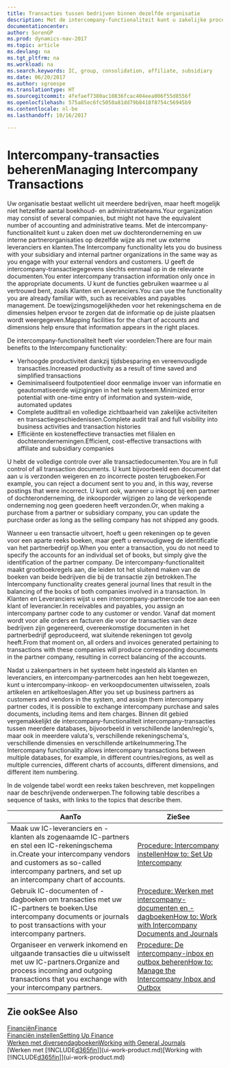 ```yaml
---
title: Transacties tussen bedrijven binnen dezelfde organisatie
description: Met de intercompany-functionaliteit kunt u zakelijke processen en transacties tussen bedrijven binnen dezelfde organisatie vereenvoudigen.
documentationcenter: 
author: SorenGP
ms.prod: dynamics-nav-2017
ms.topic: article
ms.devlang: na
ms.tgt_pltfrm: na
ms.workload: na
ms.search.keywords: IC, group, consolidation, affiliate, subsidiary
ms.date: 06/20/2017
ms.author: sgroespe
ms.translationtype: HT
ms.sourcegitcommit: 4fefaef7380ac10836fcac404eea006f55d8556f
ms.openlocfilehash: 575a85ec6fc5050a81dd79b8418f8754c56945b9
ms.contentlocale: nl-be
ms.lasthandoff: 10/16/2017

---
```

# <a name="managing-intercompany-transactions"></a><span data-ttu-id="0783a-103">Intercompany-transacties beheren</span><span class="sxs-lookup"><span data-stu-id="0783a-103">Managing Intercompany Transactions</span></span>
<span data-ttu-id="0783a-104">Uw organisatie bestaat wellicht uit meerdere bedrijven, maar heeft mogelijk niet hetzelfde aantal boekhoud- en administratieteams.</span><span class="sxs-lookup"><span data-stu-id="0783a-104">Your organization may consist of several companies, but might not have the equivalent number of accounting and administrative teams.</span></span> <span data-ttu-id="0783a-105">Met de intercompany-functionaliteit kunt u zaken doen met uw dochteronderneming en uw interne partnerorganisaties op dezelfde wijze als met uw externe leveranciers en klanten.</span><span class="sxs-lookup"><span data-stu-id="0783a-105">The Intercompany functionality lets you do business with your subsidiary and internal partner organizations in the same way as you engage with your external vendors and customers.</span></span> <span data-ttu-id="0783a-106">U geeft de intercompany-transactiegegevens slechts eenmaal op in de relevante documenten.</span><span class="sxs-lookup"><span data-stu-id="0783a-106">You enter intercompany transaction information only once in the appropriate documents.</span></span> <span data-ttu-id="0783a-107">U kunt de functies gebruiken waarmee u al vertrouwd bent, zoals Klanten en Leveranciers.</span><span class="sxs-lookup"><span data-stu-id="0783a-107">You can use the functionality you are already familiar with, such as receivables and payables management.</span></span> <span data-ttu-id="0783a-108">De toewijzingsmogelijkheden voor het rekeningschema en de dimensies helpen ervoor te zorgen dat de informatie op de juiste plaatsen wordt weergegeven.</span><span class="sxs-lookup"><span data-stu-id="0783a-108">Mapping facilities for the chart of accounts and dimensions help ensure that information appears in the right places.</span></span>  

<span data-ttu-id="0783a-109">De intercompany-functionaliteit heeft vier voordelen:</span><span class="sxs-lookup"><span data-stu-id="0783a-109">There are four main benefits to the Intercompany functionality:</span></span>  

- <span data-ttu-id="0783a-110">Verhoogde productiviteit dankzij tijdsbesparing en vereenvoudigde transacties.</span><span class="sxs-lookup"><span data-stu-id="0783a-110">Increased productivity as a result of time saved and simplified transactions</span></span>  
- <span data-ttu-id="0783a-111">Geminimaliseerd foutpotentieel door eenmalige invoer van informatie en geautomatiseerde wijzigingen in het hele systeem.</span><span class="sxs-lookup"><span data-stu-id="0783a-111">Minimized error potential with one-time entry of information and system-wide, automated updates</span></span>  
- <span data-ttu-id="0783a-112">Complete audittrail en volledige zichtbaarheid van zakelijke activiteiten en transactiegeschiedenissen.</span><span class="sxs-lookup"><span data-stu-id="0783a-112">Complete audit trail and full visibility into business activities and transaction histories</span></span>  
- <span data-ttu-id="0783a-113">Efficiënte en kosteneffectieve transacties met filialen en dochterondernemingen.</span><span class="sxs-lookup"><span data-stu-id="0783a-113">Efficient, cost-effective transactions with affiliate and subsidiary companies</span></span>  

<span data-ttu-id="0783a-114">U hebt de volledige controle over alle transactiedocumenten.</span><span class="sxs-lookup"><span data-stu-id="0783a-114">You are in full control of all transaction documents.</span></span> <span data-ttu-id="0783a-115">U kunt bijvoorbeeld een document dat aan u is verzonden weigeren en zo incorrecte posten terugboeken.</span><span class="sxs-lookup"><span data-stu-id="0783a-115">For example, you can reject a document sent to you and, in this way, reverse postings that were incorrect.</span></span> <span data-ttu-id="0783a-116">U kunt ook, wanneer u inkoopt bij een partner of dochteronderneming, de inkooporder wijzigen zo lang de verkopende onderneming nog geen goederen heeft verzonden.</span><span class="sxs-lookup"><span data-stu-id="0783a-116">Or, when making a purchase from a partner or subsidiary company, you can update the purchase order as long as the selling company has not shipped any goods.</span></span>  

<span data-ttu-id="0783a-117">Wanneer u een transactie uitvoert, hoeft u geen rekeningen op te geven voor een aparte reeks boeken, maar geeft u eenvoudigweg de identificatie van het partnerbedrijf op.</span><span class="sxs-lookup"><span data-stu-id="0783a-117">When you enter a transaction, you do not need to specify the accounts for an individual set of books, but simply give the identification of the partner company.</span></span> <span data-ttu-id="0783a-118">De intercompany-functionaliteit maakt grootboekregels aan, die leiden tot het sluitend maken van de boeken van beide bedrijven die bij de transactie zijn betrokken.</span><span class="sxs-lookup"><span data-stu-id="0783a-118">The Intercompany functionality creates general journal lines that result in the balancing of the books of both companies involved in a transaction.</span></span> <span data-ttu-id="0783a-119">In Klanten en Leveranciers wijst u een intercompany-partnercode toe aan een klant of leverancier.</span><span class="sxs-lookup"><span data-stu-id="0783a-119">In receivables and payables, you assign an intercompany partner code to any customer or vendor.</span></span> <span data-ttu-id="0783a-120">Vanaf dat moment wordt voor alle orders en facturen die voor de transacties van deze bedrijven zijn gegenereerd, overeenkomstige documenten in het partnerbedrijf geproduceerd, wat sluitende rekeningen tot gevolg heeft.</span><span class="sxs-lookup"><span data-stu-id="0783a-120">From that moment on, all orders and invoices generated pertaining to transactions with these companies will produce corresponding documents in the partner company, resulting in correct balancing of the accounts.</span></span>  

 <span data-ttu-id="0783a-121">Nadat u zakenpartners in het systeem hebt ingesteld als klanten en leveranciers, en intercompany-partnercodes aan hen hebt toegewezen, kunt u intercompany-inkoop- en verkoopdocumenten uitwisselen, zoals artikelen en artikeltoeslagen.</span><span class="sxs-lookup"><span data-stu-id="0783a-121">After you set up business partners as customers and vendors in the system, and assign them intercompany partner codes, it is possible to exchange intercompany purchase and sales documents, including items and item charges.</span></span> <span data-ttu-id="0783a-122">Binnen dit gebied vergemakkelijkt de intercompany-functionaliteit intercompany-transacties tussen meerdere databases, bijvoorbeeld in verschillende landen/regio's, maar ook in meerdere valuta's, verschillende rekeningschema's, verschillende dimensies en verschillende artikelnummering.</span><span class="sxs-lookup"><span data-stu-id="0783a-122">The Intercompany functionality allows intercompany transactions between multiple databases, for example, in different countries/regions, as well as multiple currencies, different charts of accounts, different dimensions, and different item numbering.</span></span>  

<span data-ttu-id="0783a-123">In de volgende tabel wordt een reeks taken beschreven, met koppelingen naar de beschrijvende onderwerpen.</span><span class="sxs-lookup"><span data-stu-id="0783a-123">The following table describes a sequence of tasks, with links to the topics that describe them.</span></span>

 |<span data-ttu-id="0783a-124">Aan</span><span class="sxs-lookup"><span data-stu-id="0783a-124">To</span></span> |<span data-ttu-id="0783a-125">Zie</span><span class="sxs-lookup"><span data-stu-id="0783a-125">See</span></span>|
 |---|---|
 |<span data-ttu-id="0783a-126">Maak uw IC-leveranciers en -klanten als zogenaamde IC-partners en stel een IC-rekeningschema in.</span><span class="sxs-lookup"><span data-stu-id="0783a-126">Create your intercompany vendors and customers as so-called intercompany partners, and set up an intercompany chart of accounts.</span></span>|[<span data-ttu-id="0783a-127">Procedure: Intercompany instellen</span><span class="sxs-lookup"><span data-stu-id="0783a-127">How to: Set Up Intercompany</span></span>](intercompany-how-setup.md)|
 |<span data-ttu-id="0783a-128">Gebruik IC-documenten of -dagboeken om transacties met uw IC-partners te boeken.</span><span class="sxs-lookup"><span data-stu-id="0783a-128">Use intercompany documents or journals to post transactions with your intercompany partners.</span></span>|[<span data-ttu-id="0783a-129">Procedure: Werken met intercompany-documenten en -dagboeken</span><span class="sxs-lookup"><span data-stu-id="0783a-129">How to: Work with Intercompany Documents and Journals</span></span>](intercompany-how-work-documents-journals.md)|
 |<span data-ttu-id="0783a-130">Organiseer en verwerk inkomend en uitgaande transacties die u uitwisselt met uw IC-partners.</span><span class="sxs-lookup"><span data-stu-id="0783a-130">Organize and process incoming and outgoing transactions that you exchange with your intercompany partners.</span></span>|[<span data-ttu-id="0783a-131">Procedure: De intercompany-inbox en outbox beheren</span><span class="sxs-lookup"><span data-stu-id="0783a-131">How to: Manage the Intercompany Inbox and Outbox</span></span>](intercompany-how-manage-intercompany-inbox.md)|

## <a name="see-also"></a><span data-ttu-id="0783a-132">Zie ook</span><span class="sxs-lookup"><span data-stu-id="0783a-132">See Also</span></span>
[<span data-ttu-id="0783a-133">Financiën</span><span class="sxs-lookup"><span data-stu-id="0783a-133">Finance</span></span>](finance.md)  
[<span data-ttu-id="0783a-134">Financiën instellen</span><span class="sxs-lookup"><span data-stu-id="0783a-134">Setting Up Finance</span></span>](finance-setup-finance.md)  
[<span data-ttu-id="0783a-135">Werken met diversendagboeken</span><span class="sxs-lookup"><span data-stu-id="0783a-135">Working with General Journals</span></span>](ui-work-general-journals.md)  
<span data-ttu-id="0783a-136">[Werken met [!INCLUDE[d365fin](includes/d365fin_md.md)]](ui-work-product.md)</span><span class="sxs-lookup"><span data-stu-id="0783a-136">[Working with [!INCLUDE[d365fin](includes/d365fin_md.md)]](ui-work-product.md)</span></span>

